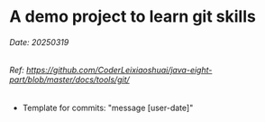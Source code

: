 # A demo project to learn git skills

###### Date: 20250319

###### Ref: https://github.com/CoderLeixiaoshuai/java-eight-part/blob/master/docs/tools/git/

* Template for commits: "message [user-date]"
